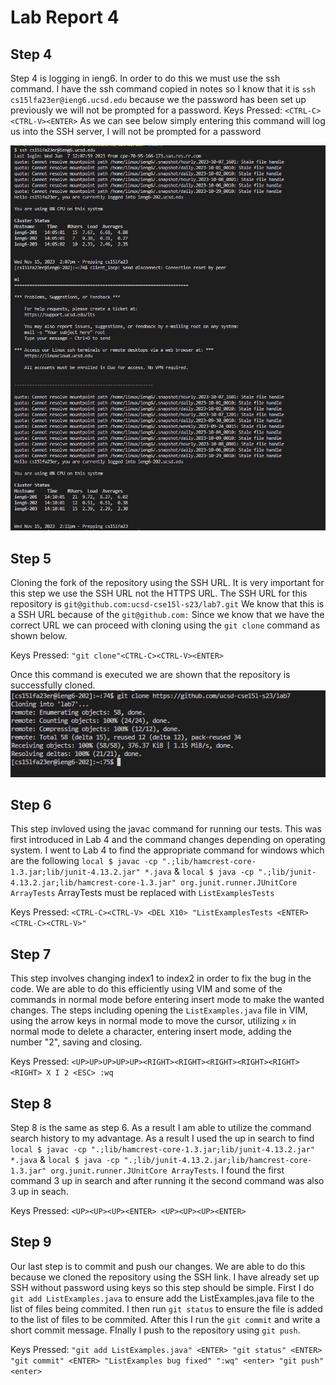 # Lab Report 4

## Step 4

Step 4 is logging in ieng6. In order to do this we must use the ssh command. I have the ssh command copied in notes so I know that it is ```ssh cs15lfa23er@ieng6.ucsd.edu``` because we the password has been set up previously we will not be prompted for a password. 
Keys Pressed: ```<CTRL-C><CTRL-V><ENTER>```
As we can see below simply entering this command will log us into the SSH server, I will not be prompted for a password 

![Alt text](Lab4Screenshot1.png)

## Step 5
Cloning the fork of the repository using the SSH URL. It is very important for this step we use the SSH URL not the HTTPS URL. The SSH URL for this repository is ```git@github.com:ucsd-cse15l-s23/lab7.git```
We know that this is a SSH URL because of the ```git@github.com:``` Since we know that we have the correct URL we can proceed with cloning using the ```git clone``` command as shown below.

Keys Pressed: ```"git clone"<CTRL-C><CTRL-V><ENTER>```

Once this command is executed we are shown that the repository is successfully cloned. 
![Alt text](Lab4Screenshot2.png)

## Step 6
This step invloved using the javac command for running our tests. This was first introduced in Lab 4 and the command changes depending on operating system. I went to Lab 4 to find the appropriate command for windows which are the following ```local $ javac -cp ".;lib/hamcrest-core-1.3.jar;lib/junit-4.13.2.jar" *.java``` & ```local $ java -cp ".;lib/junit-4.13.2.jar;lib/hamcrest-core-1.3.jar" org.junit.runner.JUnitCore ArrayTests``` ArrayTests must be replaced with ```ListExamplesTests```

Keys Pressed: ```<CTRL-C><CTRL-V> <DEL X10> "ListExamplesTests <ENTER><CTRL-C><CTRL-V>"```

## Step 7
This step involves changing index1 to index2 in order to fix the bug in the code. We are able to do this efficiently using VIM and some of the commands in normal mode before entering insert mode to make the wanted changes. The steps including opening the ```ListExamples.java``` file in VIM, using the arrow keys in normal mode to move the cursor, utilizing ```x``` in normal mode to delete a character, entering insert mode, adding the number "2", saving and closing. 

Keys Pressed: ```<UP>UP>UP>UP>UP><RIGHT><RIGHT><RIGHT><RIGHT><RIGHT><RIGHT> X I 2 <ESC> :wq```

## Step 8
Step 8 is the same as step 6. As a result I am able to utilize the command search history to my advantage. As a result I used the up in search to find ```local $ javac -cp ".;lib/hamcrest-core-1.3.jar;lib/junit-4.13.2.jar" *.java``` & ```local $ java -cp ".;lib/junit-4.13.2.jar;lib/hamcrest-core-1.3.jar" org.junit.runner.JUnitCore ArrayTests```. I found the first command 3 up in search and after running it the second command was also 3 up in seach. 

Keys Pressed: ```<UP><UP><UP><ENTER> <UP><UP><UP><ENTER>```

## Step 9
Our last step is to commit and push our changes. We are able to do this because we cloned the repository using the SSH link. I have already set up SSH without password using keys so this step should be simple. First I do ```git add ListExamples.java``` to ensure add the ListExamples.java file to the list of files being commited. I then run ```git status``` to ensure the file is added to the list of files to be commited. After this I run the ```git commit``` and write a short commit message. FInally I push to the repository using ```git push```. 

Keys Pressed: ```"git add ListExamples.java" <ENTER> "git status" <ENTER> "git commit" <ENTER> "ListExamples bug fixed" ":wq" <enter> "git push" <enter>```


